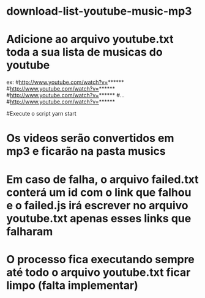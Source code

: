 # download-list-youtube-music-mp3

# Adicione ao arquivo youtube.txt toda a sua lista de musicas do youtube
ex:
#http://www.youtube.com/watch?v=******
#http://www.youtube.com/watch?v=****** 
#http://www.youtube.com/watch?v=******
#...
#http://www.youtube.com/watch?v=******

#Execute o script yarn start

# Os videos serão convertidos em mp3 e ficarão na pasta musics

# Em caso de falha, o arquivo failed.txt conterá um id com o link que falhou e o failed.js irá escrever no arquivo youtube.txt apenas esses links que falharam 

# O processo fica executando sempre até todo o arquivo youtube.txt ficar limpo (falta implementar)

